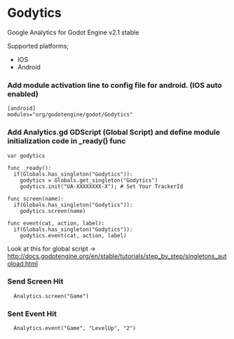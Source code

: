 
# Godytics
Google Analytics for Godot Engine v2.1 stable 

Supported platforms;
- IOS
- Android

### Add module activation line to config file for android. (IOS auto enabled)

```
[android]
modules="org/godotengine/godot/Godytics"
```

### Add Analytics.gd GDScript (Global Script) and define module initialization code in _ready() func

```
var godytics

func _ready():
  if(Globals.has_singleton("Godytics")):
    godytics = Globals.get_singleton("Godytics")
    godytics.init("UA-XXXXXXXX-X"); # Set Your TrackerId

func screen(name):
  if(Globals.has_singleton("Godytics")):
    godytics.screen(name)

func event(cat, action, label):
  if(Globals.has_singleton("Godytics")):
    godytics.event(cat, action, label)

```

Look at this for global script -> http://docs.godotengine.org/en/stable/tutorials/step_by_step/singletons_autoload.html

### Send Screen Hit

```
  Analytics.screen("Game")
```

### Sent Event Hit

```
  Analytics.event("Game", "LevelUp", "2")
```

